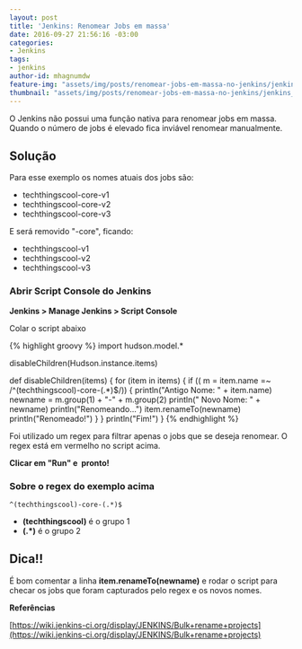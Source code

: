 ```yaml
---
layout: post
title: 'Jenkins: Renomear Jobs em massa'
date: 2016-09-27 21:56:16 -03:00
categories:
- Jenkins
tags:
- jenkins
author-id: mhagnumdw
feature-img: "assets/img/posts/renomear-jobs-em-massa-no-jenkins/jenkins_script_console_v0.png"
thumbnail: "assets/img/posts/renomear-jobs-em-massa-no-jenkins/jenkins_script_console_v0.png"
---
```


O Jenkins não possui uma função nativa para renomear jobs em massa. Quando o número de jobs é elevado fica inviável renomear manualmente.

<!--more-->

## Solução

Para esse exemplo os nomes atuais dos jobs são:

- techthingscool-core-v1
- techthingscool-core-v2
- techthingscool-core-v3

E será removido "-core", ficando:

- techthingscool-v1
- techthingscool-v2
- techthingscool-v3

### Abrir Script Console do Jenkins

**Jenkins > Manage Jenkins > Script Console**

Colar o script abaixo

{% highlight groovy %}
import hudson.model.*

disableChildren(Hudson.instance.items)

def disableChildren(items) {
    for (item in items) {
        if (( m = item.name =~ /^(techthingscool)-core-(.*)$/)) {
            println("Antigo Nome: " + item.name)
            newname = m.group(1) + "-" + m.group(2)
            println("  Novo Nome: " + newname)
            println("Renomeando...")
            item.renameTo(newname)
            println("Renomeado!")
        }
    }
    println("Fim!")
}
{% endhighlight %}

Foi utilizado um regex para filtrar apenas o jobs que se deseja renomear. O regex está em vermelho no script acima.

**Clicar em "Run" e  pronto!**

### Sobre o regex do exemplo acima

```
^(techthingscool)-core-(.*)$
```

- **(techthingscool)** é o grupo 1
- **(.*)** é o grupo 2

## Dica!!

É bom comentar a linha **item.renameTo(newname)** e rodar o script para checar os jobs que foram capturados pelo regex e os novos nomes.

**Referências**

[https://wiki.jenkins-ci.org/display/JENKINS/Bulk+rename+projects](https://wiki.jenkins-ci.org/display/JENKINS/Bulk+rename+projects)